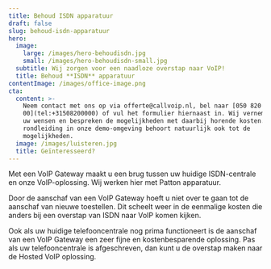 ```yaml
---
title: Behoud ISDN apparatuur
draft: false
slug: behoud-isdn-apparatuur
hero:
  image:
    large: /images/hero-behoudisdn.jpg
    small: /images/hero-behoudisdn-small.jpg
  subtitle: Wij zorgen voor een naadloze overstap naar VoIP!
  title: Behoud **ISDN** apparatuur
contentImage: /images/office-image.png
cta:
  content: >-
    Neem contact met ons op via offerte@callvoip.nl, bel naar [050 820 00
    00](tel:+31508200000) of vul het formulier hiernaast in. Wij vernemen graag
    uw wensen en bespreken de mogelijkheden met daarbij horende kosten. Een
    rondleiding in onze demo-omgeving behoort natuurlijk ook tot de
    mogelijkheden.
  image: /images/luisteren.jpg
  title: Geïnteresseerd?
---
```

Met een VoIP Gateway maakt u een brug tussen uw huidige ISDN-centrale en onze VoIP-oplossing. Wij werken hier met Patton apparatuur.

Door de aanschaf van een VoIP Gateway hoeft u niet over te gaan tot de aanschaf van nieuwe toestellen. Dit scheelt weer in de eenmalige kosten die anders bij een overstap van ISDN naar VoIP komen kijken. 

Ook als uw huidige telefooncentrale nog prima functioneert is de aanschaf van een VoIP Gateway een zeer fijne en kostenbesparende oplossing. Pas als uw telefooncentrale is afgeschreven, dan kunt u de overstap maken naar de Hosted VoIP oplossing.

